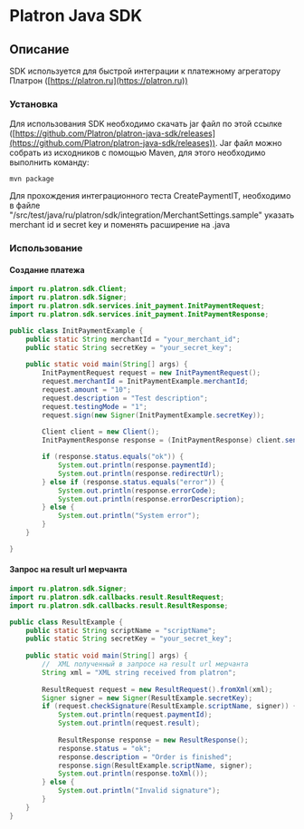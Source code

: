 # Platron Java SDK
## Описание
SDK используется для быстрой интеграции к платежному агрегатору Платрон ([https://platron.ru](https://platron.ru))
### Установка
Для использования SDK необходимо скачать jar файл по этой ссылке ([https://github.com/Platron/platron-java-sdk/releases](https://github.com/Platron/platron-java-sdk/releases)).
Jar файл можно собрать из исходников с помощью Maven, для этого необходимо выполнить команду:
```
mvn package
```
Для прохождения интеграционного теста CreatePaymentIT, необходимо в файле "/src/test/java/ru/platron/sdk/integration/MerchantSettings.sample" указать merchant id и secret key
и поменять расширение на .java

### Использование
#### Создание платежа
```java
import ru.platron.sdk.Client;
import ru.platron.sdk.Signer;
import ru.platron.sdk.services.init_payment.InitPaymentRequest;
import ru.platron.sdk.services.init_payment.InitPaymentResponse;

public class InitPaymentExample {
	public static String merchantId = "your_merchant_id";
	public static String secretKey = "your_secret_key";
	
	public static void main(String[] args) {
		InitPaymentRequest request = new InitPaymentRequest();
		request.merchantId = InitPaymentExample.merchantId;
		request.amount = "10";
		request.description = "Test description";
		request.testingMode = "1";
		request.sign(new Signer(InitPaymentExample.secretKey));
		
		Client client = new Client();
		InitPaymentResponse response = (InitPaymentResponse) client.send(request);

		if (response.status.equals("ok")) {
			System.out.println(response.paymentId);
			System.out.println(response.redirectUrl);
		} else if (response.status.equals("error")) {
			System.out.println(response.errorCode);
			System.out.println(response.errorDescription);
		} else {
			System.out.println("System error");
		}
	}

}
```

#### Запрос на result url мерчанта
```java
import ru.platron.sdk.Signer;
import ru.platron.sdk.callbacks.result.ResultRequest;
import ru.platron.sdk.callbacks.result.ResultResponse;

public class ResultExample {
	public static String scriptName = "scriptName";
	public static String secretKey = "your_secret_key";
	
	public static void main(String[] args) {
		//  XML полученный в запросе на result url мерчанта
		String xml = "XML string received from platron";
		
		ResultRequest request = new ResultRequest().fromXml(xml);
		Signer signer = new Signer(ResultExample.secretKey);
		if (request.checkSignature(ResultExample.scriptName, signer)) {
			System.out.println(request.paymentId);
			System.out.println(request.result);
			
			ResultResponse response = new ResultResponse();
			response.status = "ok";
			response.description = "Order is finished";
			response.sign(ResultExample.scriptName, signer);
			System.out.println(response.toXml());
		} else {
			System.out.println("Invalid signature");
		}
	}
}
```

